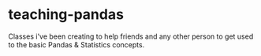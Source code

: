 # teaching-pandas
Classes i've been creating to help friends and any other person to get used to the basic Pandas &amp; Statistics concepts.
